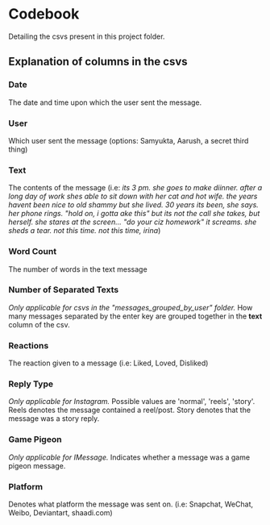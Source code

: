 # Codebook

Detailing the csvs present in this project folder. 

## Explanation of columns in the csvs

### Date
The date and time upon which the user sent the message. 

### User
Which user sent the message (options: Samyukta, Aarush, a secret third thing)

### Text
The contents of the message (i.e: *its 3 pm. she goes to make diinner. after a long day of work shes able to sit down with her cat and hot wife. the years havent been nice to old shammy but she lived. 30 years its been, she says. her phone rings. "hold on, i gotta ake this" but its not the call she takes, but herself. she stares at the screen... "do your ciz homework" it screams. she sheds a tear. not this time. not this time, irina*)

### Word Count
The number of words in the text message

### Number of Separated Texts
*Only applicable for csvs in the "messages_grouped_by_user" folder.* How many messages separated by the enter key are grouped together in the **text** column of the csv. 

### Reactions
The reaction given to a message (i.e: Liked, Loved, Disliked)

### Reply Type
*Only applicable for Instagram.* Possible values are 'normal', 'reels', 'story'. Reels denotes the message contained a reel/post. Story denotes that the message was a story reply. 

### Game Pigeon
*Only applicable for IMessage.* Indicates whether a message was a game pigeon message.

### Platform
Denotes what platform the message was sent on. (i.e: Snapchat, WeChat, Weibo, Deviantart, shaadi.com)